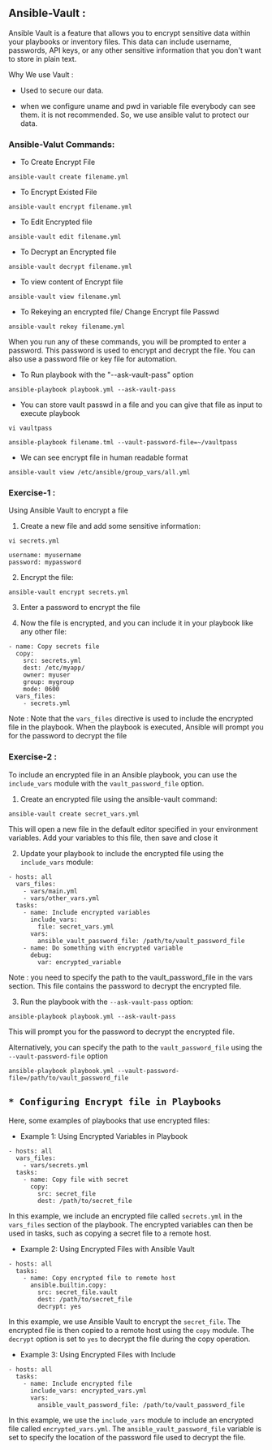 ## Ansible-Vault :

Ansible Vault is a feature that allows you to encrypt sensitive data within your playbooks or inventory files. This data can include username, passwords, API keys, or any other sensitive information that you don't want to store in plain text.

Why We use Vault : 

*  Used to secure our data.

* when we configure uname and pwd in variable file everybody can see them. it is not recommended. So, we use ansible valut to protect our data.

### Ansible-Valut Commands:

* To Create Encrypt File

```
ansible-vault create filename.yml
```
* To Encrypt Existed File
```
ansible-vault encrypt filename.yml
```
* To Edit Encrypted file
```
ansible-vault edit filename.yml
```
* To Decrypt an Encrypted file 
```
ansible-vault decrypt filename.yml
```
* To view content of Encrypt file
```
ansible-vault view filename.yml
```
* To Rekeying an encrypted file/ Change Encrypt file Passwd
```
ansible-vault rekey filename.yml
```

When you run any of these commands, you will be prompted to enter a password. This password is used to encrypt and decrypt the file. You can also use a password file or key file for automation.

* To Run playbook with the "--ask-vault-pass" option
```
ansible-playbook playbook.yml --ask-vault-pass
```
* You can store vault passwd in a file and you can give that file as input to execute playbook
```
vi vaultpass

ansible-playbook filename.tml --vault-password-file=~/vaultpass
```

* We can see encrypt file in human readable format 
```
ansible-vault view /etc/ansible/group_vars/all.yml
```

### Exercise-1 : 

Using Ansible Vault to encrypt a file

1. Create a new file and add some sensitive information:

```
vi secrets.yml

username: myusername
password: mypassword
```

2. Encrypt the file:

```
ansible-vault encrypt secrets.yml
```
3. Enter a password to encrypt the file

4. Now the file is encrypted, and you can include it in your playbook like any other file:

```
- name: Copy secrets file
  copy:
    src: secrets.yml
    dest: /etc/myapp/
    owner: myuser
    group: mygroup
    mode: 0600
  vars_files:
    - secrets.yml
```
Note : Note that the `vars_files` directive is used to include the encrypted file in the playbook. When the playbook is executed, Ansible will prompt you for the password to decrypt the file

### Exercise-2 :

To include an encrypted file in an Ansible playbook, you can use the `include_vars` module with the `vault_password_file` option. 

1. Create an encrypted file using the ansible-vault command:
```
ansible-vault create secret_vars.yml
```
This will open a new file in the default editor specified in your environment variables. Add your variables to this file, then save and close it

2. Update your playbook to include the encrypted file using the `include_vars` module:

```
- hosts: all
  vars_files:
    - vars/main.yml
    - vars/other_vars.yml
  tasks:
    - name: Include encrypted variables
      include_vars:
        file: secret_vars.yml
      vars:
        ansible_vault_password_file: /path/to/vault_password_file
    - name: Do something with encrypted variable
      debug:
        var: encrypted_variable
```
Note : you need to specify the path to the vault_password_file in the vars section. This file contains the password to decrypt the encrypted file.

3. Run the playbook with the `--ask-vault-pass` option:
```
ansible-playbook playbook.yml --ask-vault-pass
```
This will prompt you for the password to decrypt the encrypted file.

Alternatively, you can specify the path to the `vault_password_file` using the `--vault-password-file` option

```
ansible-playbook playbook.yml --vault-password-file=/path/to/vault_password_file
```




## `* Configuring Encrypt file in Playbooks`

Here, some examples of playbooks that use encrypted files:

* Example 1: Using Encrypted Variables in Playbook

```
- hosts: all
  vars_files:
    - vars/secrets.yml
  tasks:
    - name: Copy file with secret
      copy:
        src: secret_file
        dest: /path/to/secret_file
```
In this example, we include an encrypted file called `secrets.yml` in the `vars_files` section of the playbook. The encrypted variables can then be used in tasks, such as copying a secret file to a remote host.

* Example 2: Using Encrypted Files with Ansible Vault

```
- hosts: all
  tasks:
    - name: Copy encrypted file to remote host
      ansible.builtin.copy:
        src: secret_file.vault
        dest: /path/to/secret_file
        decrypt: yes
```
In this example, we use Ansible Vault to encrypt the `secret_file`. The encrypted file is then copied to a remote host using the `copy` module. The `decrypt` option is set to `yes` to decrypt the file during the copy operation.

* Example 3: Using Encrypted Files with Include

```
- hosts: all
  tasks:
    - name: Include encrypted file
      include_vars: encrypted_vars.yml
      vars:
        ansible_vault_password_file: /path/to/vault_password_file
```
In this example, we use the `include_vars` module to include an encrypted file called `encrypted_vars.yml`. The `ansible_vault_password_file` variable is set to specify the location of the password file used to decrypt the file.


